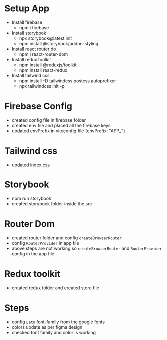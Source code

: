 # Setup App

- Install firebase
  - npm i firebase
- Install storybook
  - npx storybook@latest init
  - npm install @storybook/addon-styling
- Install react router do
  - npm i react-router-dom
- Install redux toolkit
  - npm install @reduxjs/toolkit
  - npm install react-redux
- Install tailwind css
  - npm install -D tailwindcss postcss autoprefixer
  - npx tailwindcss init -p

# Firebase Config

- created config file in firebase folder
- created env file and placed all the firebase keys
- updated envPrefix in viteconfig file {envPrefix: "APP\_"}

# Tailwind css

- updated index.css

# Storybook

- npm run storybook
- created storybook folder inside the src

# Router Dom

- created router folder and config `createBrowserRouter`
- config `RouterProvider` in app file
- above steps are not working so `createBrowserRouter` and `RouterProvider` config in the app file

# Redux toolkit

- created redux folder and created store file

# Steps

- config `Lato` font-family from the google fonts
- colors update as per figma design
- checked font family and color is working
